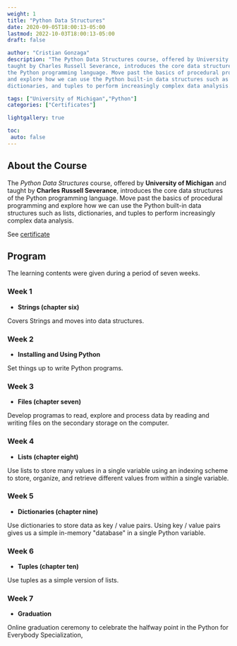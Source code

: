 ```yaml
---
weight: 1
title: "Python Data Structures"
date: 2020-09-05T18:00:13-05:00
lastmod: 2022-10-03T18:00:13-05:00
draft: false

author: "Cristian Gonzaga"
description: "The Python Data Structures course, offered by University of Michigan and
taught by Charles Russell Severance, introduces the core data structures of 
the Python programming language. Move past the basics of procedural programming 
and explore how we can use the Python built-in data structures such as lists, 
dictionaries, and tuples to perform increasingly complex data analysis."

tags: ["University of Michigan","Python"]
categories: ["Certificates"]

lightgallery: true

toc:
 auto: false
---
```

<!--more-->

## About the Course
The *Python Data Structures* course, offered by  **University of Michigan** and
taught by **Charles Russell Severance**, introduces the core data structures of 
the Python programming language. Move past the basics of procedural programming 
and explore how we can use the Python built-in data structures such as lists, 
dictionaries, and tuples to perform increasingly complex data analysis. 

See [certificate](https://coursera.org/share/3eaf851b65689adc241a1a5421b942d9)

## Program

The learning contents were given during a period of seven weeks.

### Week 1
* **Strings (chapter six)**

Covers Strings and moves into data structures.

### Week 2
* **Installing and Using Python**

Set things up to write Python programs.

### Week 3
* **Files (chapter seven)**

Develop programas to read, explore and process data by reading 
and writing files on the secondary storage on the computer.

### Week 4
* **Lists (chapter eight)**

Use lists to store many values in a single variable using an indexing 
scheme to store, organize, and retrieve different values from within a 
single variable.

### Week 5
* **Dictionaries (chapter nine)**

Use dictionaries to store data as key / value pairs. Using key / value pairs 
gives us a simple in-memory "database" in a single Python variable.

### Week 6
* **Tuples (chapter ten)**

Use tuples as a simple version of lists.

### Week 7
* **Graduation**

Online graduation ceremony to celebrate the halfway point 
in the Python for Everybody Specialization,

















